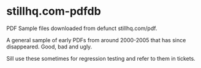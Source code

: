 # stillhq.com-pdfdb
PDF Sample files downloaded from defunct stillhq.com/pdf.

A general sample of early PDFs from around 2000-2005 that has since disappeared. Good, bad and ugly.

Sill use these sometimes for regression testing and refer to them in tickets.
